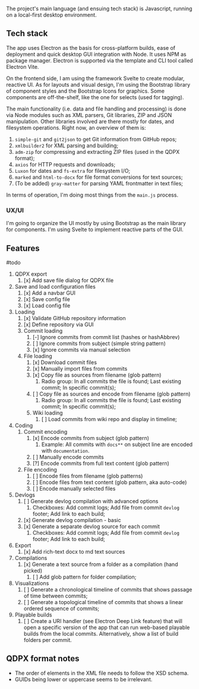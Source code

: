 The project's main language (and ensuing tech stack) is Javascript, running on a local-first desktop environment.

## Tech stack

The app uses Electron as the basis for cross-platform builds, ease of deployment and quick desktop GUI integration with Node. It uses NPM as package manager. Electron is supported via the template and CLI tool called Electron Vite.

On the frontend side, I am using the framework Svelte to create modular, reactive UI. As for layouts and visual design, I'm using the Bootstrap library of component styles and the Bootstrap Icons for graphics. Some components are off-the-shelf, like the one for selects (used for tagging).

The main functionality (i.e. data and file handling and processing) is done via Node modules such as XML parsers, Git libraries, ZIP and JSON manipulation. Other libraries involved are there mostly for dates, and filesystem operations. Right now, an overview of them is:

1. `simple-git` and `git2json` to get Git information from GitHub repos;
2. `xmlbuilder2` for XML parsing and building;
3. `adm-zip` for compressing and extracting ZIP files (used in the QDPX format);
4. `axios` for HTTP requests and downloads;
5. `Luxon` for dates and `fs-extra` for filesystem I/O;
6. `marked` and `html-to-docx` for file format conversions for text sources;
7. (To be added) `gray-matter` for parsing YAML frontmatter in text files;

In terms of operation, I'm doing most things from the `main.js` process.

### UX/UI

I'm going to organize the UI mostly by using Bootstrap as the main library for components. I'm using Svelte to implement reactive parts of the GUI.

## Features

#todo

1. QDPX export
   1. [x] Add save file dialog for QDPX file
2. Save and load configuration files
   1. [x] Add a navbar GUI
   2. [x] Save config file
   3. [x] Load config file
3. Loading
   1. [x] Validate GitHub repository information
   2. [x] Define repository via GUI
   3. Commit loading
      1. [-] Ignore commits from commit list (hashes or hashAbbrev)
      2. [ ] Ignore commits from subject (simple string pattern)
      3. [x] Ignore commits via manual selection
   4. File loading
      1. [x] Download commit files
      2. [x] Manually import files from commits
      3. [x] Copy file as sources from filename (glob pattern)
         1. Radio group: In all commits the file is found; Last existing commit; In specific commit(s);
      4. [ ] Copy file as sources and encode from filename (glob pattern)
         1. Radio group: In all commits the file is found; Last existing commit; In specific commit(s);
      5. Wiki loading
         1. [ ] Load commits from wiki repo and display in timeline;
4. Coding
   1. Commit encoding
      1. [x] Encode commits from subject (glob pattern)
         1. Example: All commits with `docs**` on subject line are encoded with `documentation`.
      2. [ ] Manually encode commits
      3. [?] Encode commits from full text content (glob pattern)
   2. File encoding
      1. [ ] Encode files from filename (glob patterns)
      2. [ ] Encode files from text content (glob pattern, aka auto-code)
      3. [ ] Encode manually selected files
5. Devlogs
   1. [ ] Generate devlog compilation with advanced options
      1. Checkboxes: Add commit logs; Add file from commit `devlog` footer; Add link to each build;
   2. [x] Generate devlog compilation - basic
   3. [x] Generate a separate devlog source for each commit
      1. Checkboxes: Add commit logs; Add file from commit `devlog` footer; Add link to each build;
6. Export
	1. [x] Add rich-text docx to md text sources
7. Compilations
   1. [x] Generate a text source from a folder as a compilation (hand picked)
      1. [ ] Add glob pattern for folder compilation;
8. Visualizations
   1. [ ] Generate a chronological timeline of commits that shows passage of time between commits;
   2. [ ] Generate a topological timeline of commits that shows a linear ordered sequence of commits;
9. Playable builds
	1. [ ] Create a URI handler (see Electron Deep Link feature) that will open a specific version of the app that can run web-based playable builds from the local commits. Alternatively, show a list of build folders per commit.

## QDPX format notes

- The order of elements in the XML file needs to follow the XSD schema.
- GUIDs being lower or uppercase seems to be irrelevant.
